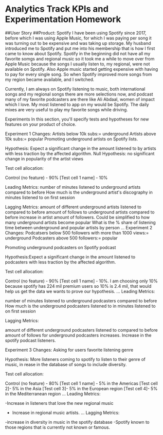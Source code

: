 # Analytics Track KPIs and Experimentation Homework

##User Story
##Product: Spotify 
I have been using Spotify since 2017, before which I was using Apple Music, for which I was paying per song it was turning out to be expensive and was taking up storage. My husband introduced me to Spotify and put me into his membership that is how I first came to know about Spotify. Spotify in the beginning did not have all my favorite somgs and regional music so it took me a while to move over from Apple Music because the songs I usually listen to, my regional, were not available on Spotify. Also Apple music started getting expensive with having to pay for every single song. So when Spotify improved more songs from my region became available, and I switched. 

Currently, I am always on Spotify listening to music, both international songs and my regional songs there are more selections now, and podcast many of my favorite podcasters are there like Ali Abdaal, women of impact which I love. My most listened to app on my would be Spotify. The daily mixes are very useful to play my favorite songs while driving.

Experiments
In this section, you'll specify tests and hypotheses for new features on your product of choice.

Experiment 1
Changes: 
Artists below 10k subs:= underground
Artists above 10k subs:= popular
Promoting underground artists on Spotify lists.

Hypothesis: Expect a significant change in the amount listened to by artists with less traction by the affected algorithm.
Null Hypothesis: no significant change in popularity of the artist views

Test cell allocation:

Control (no feature) - 90%
[Test cell 1 name] - 10%

Leading Metrics:
number of minutes listened to underground artists compared to before
How much is the underground artist's discography in minutes listened to on first session

Lagging Metrics:
amount of different underground artists listened to compared to before
amount of follows to underground artists compared to before
increase in artist amount of followers. Could be simplified to how many underground artists become popular
What is the % share of listening time between underground and popular artists by person
...
Experiment 2
Changes:
Podcatsers below 500 followers with more than 1000 views:= underground
Podcasters above 500 followers:= popular

Promoting underground podcasters on Spotify podcast 

Hypothesis:Expect a significant change in the amount listened to podcasters with less traction by the affected algorithm.

Test cell allocation:

Control (no feature) - 90%
[Test cell 1 name] - 10%. I am choosing only 10% because spotify has 224 mil premium users so 10% is 2.4 mil, that would help us get the data we wants to prove our hypothesis.
...
Leading Metrics:

number of minutes listened to underground podcasters compared to before
How much is the underground podcasters listened to  in minutes listened to on first session

Lagging Metrics:

amount of different underground podcasters listened to compared to before
amount of follows for underground podcasters increases.
Increase in the spotify podcast listeners.

Experiment 3
Changes: Asking for users favorite listening genre

Hypothesis: More listeners coming to spotify to listen to their genre of music, in rease in the database of songs to include diversity.

Test cell allocation:

Control (no feature) - 80%
[Test cell 1 name] - 5% in the Americas
[Test cell 2]- 5% in the Asia
[Test cell 3]- 5% in the European region
[Test cell 4]- 5% in the Mediterranean region
...
Leading Metrics:

-Increase in listeners that love the new regional music
- Increase in regional music artists.
...
Lagging Metrics:

-increase in diversity in music in the spotify database
-Spotify known to those regions that is currently not known or famous.


